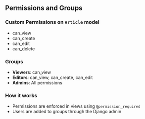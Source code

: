 ## Permissions and Groups

### Custom Permissions on `Article` model
- can_view
- can_create
- can_edit
- can_delete

### Groups
- **Viewers**: can_view
- **Editors**: can_view, can_create, can_edit
- **Admins**: All permissions

### How it works
- Permissions are enforced in views using `@permission_required`
- Users are added to groups through the Django admin
